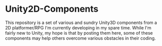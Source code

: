 # Unity2D-Components
This repository is a set of various and sundry Unity3D components from a 2D platformer/RPG I'm currently developing in my spare time. While I'm fairly new to Unity, my hope is that by posting them here, some of these components may help others overcome various obstacles in their coding.
